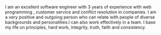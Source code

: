I am an excellent software engineer
with 3 years of experience with web
programming , customer service and
conflict resolution in companies. I am
a very positive and outgoing person
who can relate with people of diverse
backgrounds and personalities.I can
also work effectively in a team. I base
my life on principles, hard work,
integrity, truth, faith and consistency.
